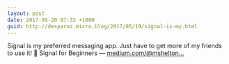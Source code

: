 ```yaml
---
layout: post
date: 2017-05-20 07:33 +1000
guid: http://desparoz.micro.blog/2017/05/19/signal-is-my.html
---
```

Signal is my preferred messaging app. Just have to get more of my friends to use it! 🔗 Signal for Beginners — [medium.com/@mshelton...](https://medium.com/@mshelton/signal-for-beginners-c6b44f76a1f0)
